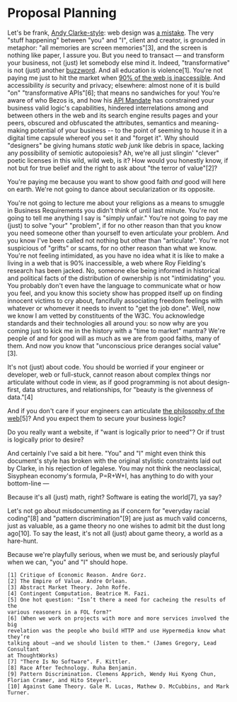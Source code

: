 # Proposal Planning

Let's be frank, [Andy Clarke-style][clarke]: web design was [a mistake][mistake]. 
The very "stuff happening" between "you" and "I", client and creator, is 
grounded in metaphor: "all memories are screen memories"[3], and the screen is nothing like paper, I assure you.
But you need to transact — and transform your business, not (just) let somebody 
else mind it. Indeed, "transformative" is not (just) another [buzzword][buzz]. And all 
education is violence[1]. You're not paying me just to hit the 
market when [90% of the web is inaccessible][inaccessible]. And accessibility *is* security and 
privacy; elsewhere: almost none of it is build "on" "transformative APIs"[6]; 
that means no sandwiches for you! You're aware of who Bezos is, and how his 
[API Mandate][apimandate] has constrained your business valid logic's capabilities, hindered 
interrelations among and between others in the web and its search engine 
results pages and your peers, obscured and obfuscated the attributes, 
semantics and meaning-making potential of your business -- to the point of 
seeming to house it in a digital time capsule whereof you set it and "forget 
it". Why should "designers" be giving humans *static web junk* like debris in 
space, lacking any possibility of semiotic autopoiesis? Ah, we're all just 
slingin' "clever" poetic licenses in this wild, wild web, is it? How would you 
honestly know, if not but for true belief and the right to ask about "the 
terror of value"[2]?

You're paying me because you want to show good faith *and* good will here on 
earth. We're not going to dance about secularization or its opposite. 

You're not going to lecture me about your religions as a means to smuggle in 
Business Requirements you didn't think of until last minute. You're not going 
to tell me anything I say is "simply unfair." You're not going to pay me (just) to solve "your" "problem", 
if for no other reason than that you know you need someone other than 
yourself to even articulate your problem. And you know I've been called 
not nothing but other than "articulate". You're not suspicious of "grifts" 
or scams, for no other reason than what we know. You're not feeling 
intimidated, as you have no idea what it is like to make a living in 
a web that is 90% inaccessible, a web where Roy Fielding's research 
has been jacked. No, someone else being informed in historical and 
political facts of the distribution of ownership is not "intimidating" 
you. You probably don't even have the language to communicate what 
or how you feel, and you know this society show has propped itself 
up on finding innocent victims to cry about, fancifully associating 
freedom feelings with whatever or whomever it needs to invent to 
"get the job done". Well, now we know I am vetted by constituents 
of the W3C. You acknowledge standards and their technologies all 
around you: so now why are you coming just to kick me in the history 
with a "time to market" mantra? We're people of and for good will 
as much as we are from good faiths, many of them. And now you know 
that "unconscious price deranges social value"[3].

It's not (just) about code. You should be worried if your engineer 
or developer, web or full-stuck, cannot reason about complex things 
nor articulate without code in view, as if good programming is not 
about design-first, data structures, and relationships, for "beauty 
is the givenness of data."[4]

And if you don't care if your engineers can articulate [the philosophy 
of the web][phil][5]? And you expect them to secure your business logic? 

Do you really want a website, if "want is logically prior to need"? 
Or if trust is logically prior to desire?

And certainly I've said a bit here. "You" and "I" might even think 
this document's style has broken with the original stylistic constraints 
laid out by Clarke, in his rejection of legalese. You may not think 
the neoclassical, Sisyphean economy's formula, P=R+W+I, has anything 
to do with your bottom-line — 

Because it's all (just) math, right? Software is eating the world[7], ya say?

Let's not go about misdocumenting as if concern for "everyday racial coding"[8] 
and "pattern discrimination"[9] are just as much valid concerns, just as 
valuable, as a game theory no one wishes to admit bit the dust long ago[10]. To say 
the least, it's not all (just) about game theory, a world as a hare-hunt.

Because we're playfully serious, when we must be, and seriously playful 
when we can, "you" and "I" should hope.

```
[1] Critique of Economic Reason. Andre Gorz.
[2] The Empire of Value. Andre Orlean.
[3] Abstract Market Theory. John Roffe.
[4] Contingent Computation. Beatrice M. Fazi.
[5] One hot question: "Isn’t there a need for cacheing the results of the 
various reasoners in a FOL form?" 
[6] (When we work on projects with more and more services involved the big 
revelation was the people who build HTTP and use Hypermedia know what they’re 
talking about —and we should listen to them." (James Gregory, Lead Consultant 
at ThoughtWorks)
[7] "There Is No Software". F. Kittler.
[8] Race After Technology. Ruha Benjamin.
[9] Pattern Discrimination. Clemens Apprich, Wendy Hui Kyong Chun, Florian Cramer, and Hito Steyerl.
[10] Against Game Theory. Gale M. Lucas, Mathew D. McCubbins, and Mark Turner.
```

[clarke]: https://stuffandnonsense.co.uk/projects/contract-killer/#contract
[inaccessible]: https://abilitynet.org.uk/news-blogs/inaccessible-websites-keep-disabled-people-out-work-abilitynet-tells-government-taskforce
[mistake]: http://motherfuckingwebsite.com/
[buzz]: https://roy.gbiv.com/untangled/2008/rest-apis-must-be-hypertext-driven
[apimandate]: https://nordicapis.com/the-bezos-api-mandate-amazons-manifesto-for-externalization/
[phil]: https://www.w3.org/community/philoweb/2014/01/15/syllogism/ 
